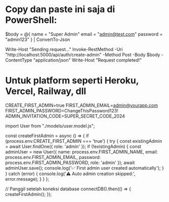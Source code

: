 # Copy dan paste ini saja di PowerShell:

$body = @{
name = "Super Admin"
email = "admin@test.com"
password = "admin123"
} | ConvertTo-Json

Write-Host "Sending request..."
Invoke-RestMethod -Uri "http://localhost:5000/api/auth/create-admin" -Method Post -Body $body -ContentType "application/json"
Write-Host "Request completed!"

# Untuk platform seperti Heroku, Vercel, Railway, dll

CREATE_FIRST_ADMIN=true
FIRST_ADMIN_EMAIL=admin@yourapp.com
FIRST_ADMIN_PASSWORD=ChangeThisPassword123!
ADMIN_INVITATION_CODE=SUPER_SECRET_CODE_2024

import User from "./models/user.model.js";

const createFirstAdmin = async () => {
if (process.env.CREATE_FIRST_ADMIN === 'true') {
try {
const existingAdmin = await User.findOne({ role: 'admin' });
if (!existingAdmin) {
const adminUser = new User({
name: process.env.FIRST_ADMIN_NAME,
email: process.env.FIRST_ADMIN_EMAIL,
password: process.env.FIRST_ADMIN_PASSWORD,
role: 'admin'
});
await adminUser.save();
console.log('✅ First admin user created automatically');
}
} catch (error) {
console.log('⚠️ Auto admin creation skipped:', error.message);
}
}
};

// Panggil setelah koneksi database
connectDB().then(() => {
createFirstAdmin();
});
